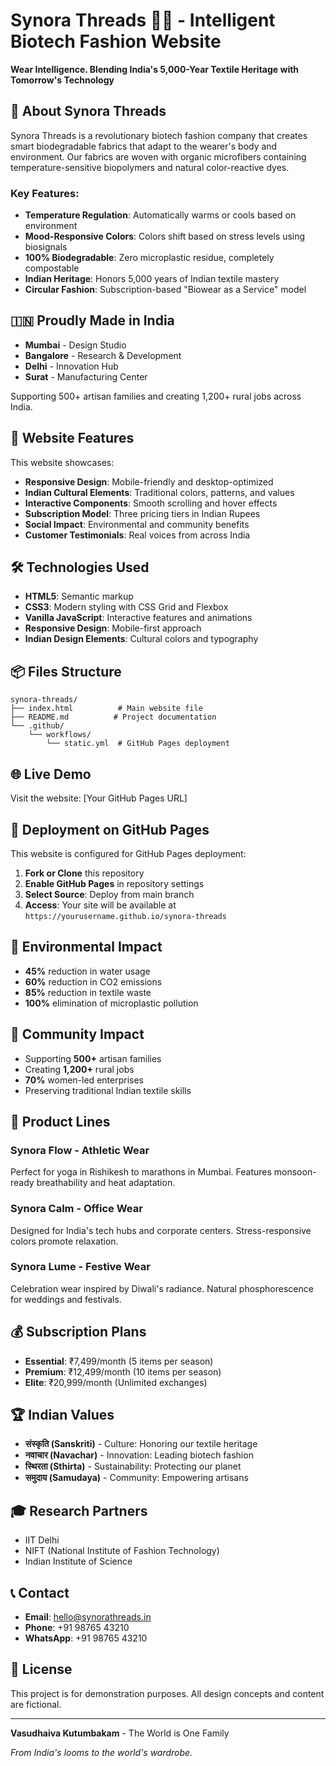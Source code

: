 # Synora Threads 🧵✨ - Intelligent Biotech Fashion Website

**Wear Intelligence. Blending India's 5,000-Year Textile Heritage with Tomorrow's Technology**

## 🌟 About Synora Threads

Synora Threads is a revolutionary biotech fashion company that creates smart biodegradable fabrics that adapt to the wearer's body and environment. Our fabrics are woven with organic microfibers containing temperature-sensitive biopolymers and natural color-reactive dyes.

### Key Features:
- **Temperature Regulation**: Automatically warms or cools based on environment
- **Mood-Responsive Colors**: Colors shift based on stress levels using biosignals
- **100% Biodegradable**: Zero microplastic residue, completely compostable
- **Indian Heritage**: Honors 5,000 years of Indian textile mastery
- **Circular Fashion**: Subscription-based "Biowear as a Service" model

## 🇮🇳 Proudly Made in India

- **Mumbai** - Design Studio
- **Bangalore** - Research & Development  
- **Delhi** - Innovation Hub
- **Surat** - Manufacturing Center

Supporting 500+ artisan families and creating 1,200+ rural jobs across India.

## 🚀 Website Features

This website showcases:
- **Responsive Design**: Mobile-friendly and desktop-optimized
- **Indian Cultural Elements**: Traditional colors, patterns, and values
- **Interactive Components**: Smooth scrolling and hover effects
- **Subscription Model**: Three pricing tiers in Indian Rupees
- **Social Impact**: Environmental and community benefits
- **Customer Testimonials**: Real voices from across India

## 🛠️ Technologies Used

- **HTML5**: Semantic markup
- **CSS3**: Modern styling with CSS Grid and Flexbox
- **Vanilla JavaScript**: Interactive features and animations
- **Responsive Design**: Mobile-first approach
- **Indian Design Elements**: Cultural colors and typography

## 📦 Files Structure

```
synora-threads/
├── index.html          # Main website file
├── README.md          # Project documentation
└── .github/
    └── workflows/
        └── static.yml  # GitHub Pages deployment
```

## 🌐 Live Demo

Visit the website: [Your GitHub Pages URL]

## 🚀 Deployment on GitHub Pages

This website is configured for GitHub Pages deployment:

1. **Fork or Clone** this repository
2. **Enable GitHub Pages** in repository settings
3. **Select Source**: Deploy from main branch
4. **Access**: Your site will be available at `https://yourusername.github.io/synora-threads`

## 🌱 Environmental Impact

- **45%** reduction in water usage
- **60%** reduction in CO2 emissions  
- **85%** reduction in textile waste
- **100%** elimination of microplastic pollution

## 🤝 Community Impact

- Supporting **500+** artisan families
- Creating **1,200+** rural jobs
- **70%** women-led enterprises
- Preserving traditional Indian textile skills

## 📱 Product Lines

### Synora Flow - Athletic Wear
Perfect for yoga in Rishikesh to marathons in Mumbai. Features monsoon-ready breathability and heat adaptation.

### Synora Calm - Office Wear  
Designed for India's tech hubs and corporate centers. Stress-responsive colors promote relaxation.

### Synora Lume - Festive Wear
Celebration wear inspired by Diwali's radiance. Natural phosphorescence for weddings and festivals.

## 💰 Subscription Plans

- **Essential**: ₹7,499/month (5 items per season)
- **Premium**: ₹12,499/month (10 items per season)
- **Elite**: ₹20,999/month (Unlimited exchanges)

## 🏆 Indian Values

- **संस्कृति (Sanskriti)** - Culture: Honoring our textile heritage
- **नवाचार (Navachar)** - Innovation: Leading biotech fashion
- **स्थिरता (Sthirta)** - Sustainability: Protecting our planet
- **समुदाय (Samudaya)** - Community: Empowering artisans

## 🎓 Research Partners

- IIT Delhi
- NIFT (National Institute of Fashion Technology)
- Indian Institute of Science

## 📞 Contact

- **Email**: hello@synorathreads.in
- **Phone**: +91 98765 43210
- **WhatsApp**: +91 98765 43210

## 📄 License

This project is for demonstration purposes. All design concepts and content are fictional.

---

**Vasudhaiva Kutumbakam** - The World is One Family

*From India's looms to the world's wardrobe.*
